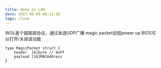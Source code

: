 ```yaml
---
title: Wake on LAN
date: 2017-06-09 08:11:10
tags: cloud
---
```


WOL是个链路层协议，通过发送UDP广播 magic packet远程power up
BIOS可以打开/关闭该功能

```
type MagicPacket struct {
    header  [6]byte // 0xFF
    payload [16]MACAddress
}
```
